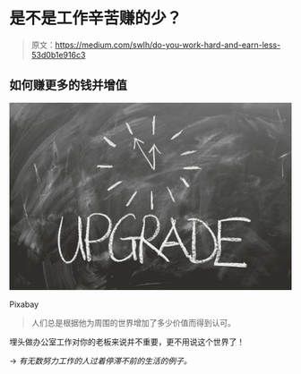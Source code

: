 # 是不是工作辛苦赚的少？

> 原文：<https://medium.com/swlh/do-you-work-hard-and-earn-less-53d0b1e916c3>

## 如何赚更多的钱并增值

![](img/b9a5fb7b4850ee4c59d08a1a7173f899.png)

Pixabay

> 人们总是根据他为周围的世界增加了多少价值而得到认可。

埋头做办公室工作对你的老板来说并不重要，更不用说这个世界了！

→ *有无数努力工作的人过着停滞不前的生活的例子。*